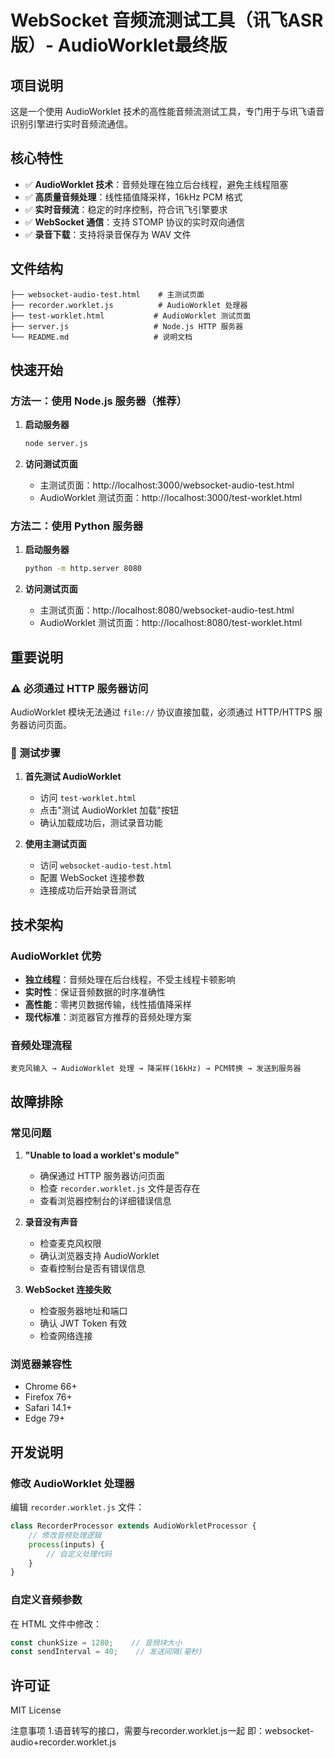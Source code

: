 # WebSocket 音频流测试工具（讯飞ASR版）- AudioWorklet最终版

## 项目说明

这是一个使用 AudioWorklet 技术的高性能音频流测试工具，专门用于与讯飞语音识别引擎进行实时音频流通信。

## 核心特性

- ✅ **AudioWorklet 技术**：音频处理在独立后台线程，避免主线程阻塞
- ✅ **高质量音频处理**：线性插值降采样，16kHz PCM 格式
- ✅ **实时音频流**：稳定的时序控制，符合讯飞引擎要求
- ✅ **WebSocket 通信**：支持 STOMP 协议的实时双向通信
- ✅ **录音下载**：支持将录音保存为 WAV 文件

## 文件结构

```
├── websocket-audio-test.html    # 主测试页面
├── recorder.worklet.js          # AudioWorklet 处理器
├── test-worklet.html           # AudioWorklet 测试页面
├── server.js                   # Node.js HTTP 服务器
└── README.md                   # 说明文档
```

## 快速开始

### 方法一：使用 Node.js 服务器（推荐）

1. **启动服务器**
   ```bash
   node server.js
   ```

2. **访问测试页面**
   - 主测试页面：http://localhost:3000/websocket-audio-test.html
   - AudioWorklet 测试页面：http://localhost:3000/test-worklet.html

### 方法二：使用 Python 服务器

1. **启动服务器**
   ```bash
   python -m http.server 8080
   ```

2. **访问测试页面**
   - 主测试页面：http://localhost:8080/websocket-audio-test.html
   - AudioWorklet 测试页面：http://localhost:8080/test-worklet.html

## 重要说明

### ⚠️ 必须通过 HTTP 服务器访问

AudioWorklet 模块无法通过 `file://` 协议直接加载，必须通过 HTTP/HTTPS 服务器访问页面。

### 🔧 测试步骤

1. **首先测试 AudioWorklet**
   - 访问 `test-worklet.html`
   - 点击"测试 AudioWorklet 加载"按钮
   - 确认加载成功后，测试录音功能

2. **使用主测试页面**
   - 访问 `websocket-audio-test.html`
   - 配置 WebSocket 连接参数
   - 连接成功后开始录音测试

## 技术架构

### AudioWorklet 优势

- **独立线程**：音频处理在后台线程，不受主线程卡顿影响
- **实时性**：保证音频数据的时序准确性
- **高性能**：零拷贝数据传输，线性插值降采样
- **现代标准**：浏览器官方推荐的音频处理方案

### 音频处理流程

```
麦克风输入 → AudioWorklet 处理 → 降采样(16kHz) → PCM转换 → 发送到服务器
```

## 故障排除

### 常见问题

1. **"Unable to load a worklet's module"**
   - 确保通过 HTTP 服务器访问页面
   - 检查 `recorder.worklet.js` 文件是否存在
   - 查看浏览器控制台的详细错误信息

2. **录音没有声音**
   - 检查麦克风权限
   - 确认浏览器支持 AudioWorklet
   - 查看控制台是否有错误信息

3. **WebSocket 连接失败**
   - 检查服务器地址和端口
   - 确认 JWT Token 有效
   - 检查网络连接

### 浏览器兼容性

- Chrome 66+
- Firefox 76+
- Safari 14.1+
- Edge 79+

## 开发说明

### 修改 AudioWorklet 处理器

编辑 `recorder.worklet.js` 文件：

```javascript
class RecorderProcessor extends AudioWorkletProcessor {
    // 修改音频处理逻辑
    process(inputs) {
        // 自定义处理代码
    }
}
```

### 自定义音频参数

在 HTML 文件中修改：

```javascript
const chunkSize = 1280;    // 音频块大小
const sendInterval = 40;    // 发送间隔(毫秒)
```

## 许可证

MIT License 


注意事项
1.语音转写的接口，需要与recorder.worklet.js一起
即：websocket-audio+recorder.worklet.js
